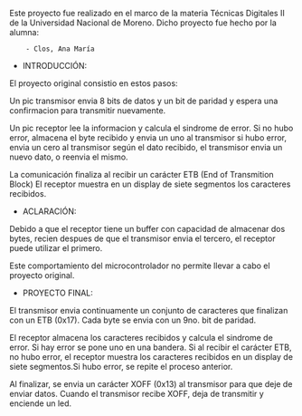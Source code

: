 Este proyecto fue realizado en el marco de la materia Técnicas Digitales II de la 
Universidad Nacional de Moreno. Dicho proyecto fue hecho por la alumna:

        - Clos, Ana María

- INTRODUCCIÓN:

El proyecto original consistio en estos pasos: 

Un pic transmisor envia 8 bits de datos y un bit de paridad y espera una confirmacion
para transmitir nuevamente.

Un pic receptor lee la informacion y calcula el sindrome de error. Si no hubo error, 
almacena el byte recibido y envia un uno al transmisor si hubo error, envia un cero al
transmisor según el dato recibido, el transmisor envia un nuevo dato, o reenvia el mismo.
 
La comunicación finaliza al recibir un carácter ETB (End of Transmition Block)
El receptor muestra en un display de siete segmentos los caracteres recibidos.

- ACLARACIÓN:

Debido a que el receptor tiene un buffer con capacidad de almacenar dos bytes, recien 
despues de que el transmisor envia el tercero, el receptor puede utilizar el primero.

Este comportamiento del microcontrolador no permite llevar a cabo el proyecto original.

- PROYECTO FINAL:

El transmisor envia continuamente un conjunto de caracteres que finalizan con un ETB (0x17).
Cada byte se envia con un 9no. bit de paridad.

El receptor almacena los caracteres recibidos y calcula el sindrome de error. Si hay error
se pone uno en una bandera. Si al recibir el carácter ETB,  no hubo error, el receptor  muestra
los caracteres recibidos en un display de siete segmentos.Si hubo error, se repite el proceso anterior.

Al finalizar, se envia un carácter XOFF (0x13) al transmisor para que deje de enviar datos. 
Cuando el transmisor recibe XOFF, deja de transmitir y enciende un led.




